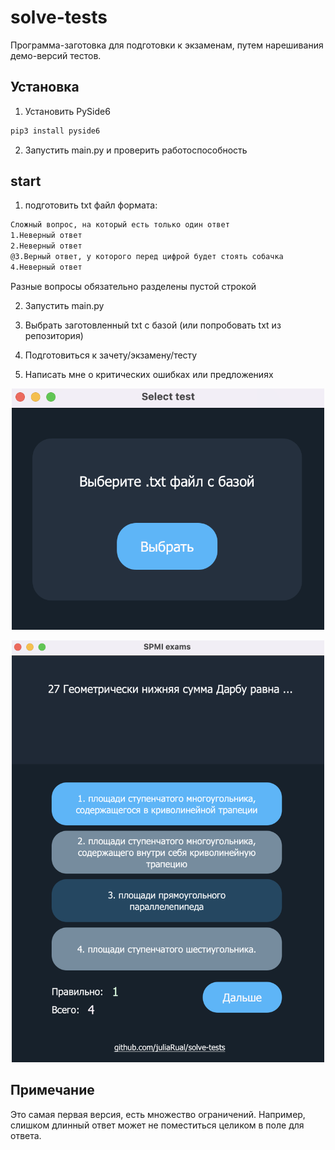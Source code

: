 # solve-tests

Программа-заготовка для подготовки к экзаменам, путем нарешивания демо-версий тестов. 


## Установка

1. Установить PySide6
```sh
pip3 install pyside6
```
2. Запустить main.py и проверить работоспособность 


## start

1. подготовить txt файл формата: 
```sh
Сложный вопрос, на который есть только один ответ
1.Неверный ответ
2.Неверный ответ
@3.Верный ответ, у которого перед цифрой будет стоять собачка
4.Неверный ответ

```
Разные вопросы обязательно разделены пустой строкой

2. Запустить main.py

3. Выбрать заготовленный txt с базой (или попробовать txt из репозитория)

4. Подготовиться к зачету/экзамену/тесту

5. Написать мне о критических ошибках или предложениях  


<p align="center">
  <img src="GUI/example22.png" width="500"/>
</p>

<p align="center">
  <img src="GUI/example21.png" width="500"/>
</p>

## Примечание
Это самая первая версия, есть множество ограничений. Например, слишком длинный ответ может не поместиться целиком в поле для ответа. 
